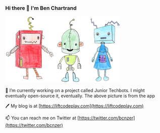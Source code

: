 ### Hi there 👋 I'm Ben Chartrand

![Junior Techbots](https://github.com/bcnzer/bcnzer/blob/master/robots%20small.png?raw=true)

🔭 I’m currently working on a project called Junior Techbots. I might eventually open-source it, eventually. The above picture is from the app

🖊 My blog is at [https://liftcodeplay.com](https://liftcodeplay.com)

📫 You can reach me on Twitter at [https://twitter.com/bcnzer](https://twitter.com/bcnzer)

<!--
**bcnzer/bcnzer** is a ✨ _special_ ✨ repository because its `README.md` (this file) appears on your GitHub profile.

Here are some ideas to get you started:

- 🔭 I’m currently working on ...
- 🌱 I’m currently learning ...
- 👯 I’m looking to collaborate on ...
- 🤔 I’m looking for help with ...
- 💬 Ask me about ...
- 📫 How to reach me: ...
- 😄 Pronouns: ...
- ⚡ Fun fact: ...
-->
